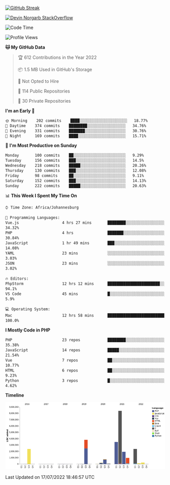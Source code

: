 
[![GitHub Streak](http://github-readme-streak-stats.herokuapp.com?user=DevinNorgarb&date_format=M%20j%5B%2C%20Y%5D)](https://git.io/streak-stats)


[![Devin Norgarb StackOverflow](https://github-readme-stackoverflow.vercel.app/?userID=4993755)](https://stackoverflow.com/users/4993755/devin-norgarb)

<!--START_SECTION:waka-->
![Code Time](http://img.shields.io/badge/Code%20Time-0%20secs-blue)

![Profile Views](http://img.shields.io/badge/Profile%20Views-1-blue)

**🐱 My GitHub Data** 

> 🏆 612 Contributions in the Year 2022
 > 
> 📦 1.5 MB Used in GitHub's Storage 
 > 
> 🚫 Not Opted to Hire
 > 
> 📜 114 Public Repositories 
 > 
> 🔑 30 Private Repositories  
 > 
**I'm an Early 🐤** 

```text
🌞 Morning    202 commits    ████░░░░░░░░░░░░░░░░░░░░░   18.77% 
🌆 Daytime    374 commits    ████████░░░░░░░░░░░░░░░░░   34.76% 
🌃 Evening    331 commits    ███████░░░░░░░░░░░░░░░░░░   30.76% 
🌙 Night      169 commits    ████░░░░░░░░░░░░░░░░░░░░░   15.71%

```
📅 **I'm Most Productive on Sunday** 

```text
Monday       100 commits    ██░░░░░░░░░░░░░░░░░░░░░░░   9.29% 
Tuesday      156 commits    ███░░░░░░░░░░░░░░░░░░░░░░   14.5% 
Wednesday    218 commits    █████░░░░░░░░░░░░░░░░░░░░   20.26% 
Thursday     130 commits    ███░░░░░░░░░░░░░░░░░░░░░░   12.08% 
Friday       98 commits     ██░░░░░░░░░░░░░░░░░░░░░░░   9.11% 
Saturday     152 commits    ███░░░░░░░░░░░░░░░░░░░░░░   14.13% 
Sunday       222 commits    █████░░░░░░░░░░░░░░░░░░░░   20.63%

```


📊 **This Week I Spent My Time On** 

```text
⌚︎ Time Zone: Africa/Johannesburg

💬 Programming Languages: 
Vue.js                   4 hrs 27 mins       ████████░░░░░░░░░░░░░░░░░   34.32% 
PHP                      4 hrs               ███████░░░░░░░░░░░░░░░░░░   30.84% 
JavaScript               1 hr 49 mins        ███░░░░░░░░░░░░░░░░░░░░░░   14.08% 
YAML                     23 mins             ░░░░░░░░░░░░░░░░░░░░░░░░░   3.03% 
JSON                     23 mins             ░░░░░░░░░░░░░░░░░░░░░░░░░   3.02%

🔥 Editors: 
PhpStorm                 12 hrs 12 mins      ███████████████████████░░   94.1% 
VS Code                  45 mins             █░░░░░░░░░░░░░░░░░░░░░░░░   5.9%

💻 Operating System: 
Mac                      12 hrs 58 mins      █████████████████████████   100.0%

```

**I Mostly Code in PHP** 

```text
PHP                      23 repos            ████████░░░░░░░░░░░░░░░░░   35.38% 
JavaScript               14 repos            █████░░░░░░░░░░░░░░░░░░░░   21.54% 
Vue                      7 repos             ██░░░░░░░░░░░░░░░░░░░░░░░   10.77% 
HTML                     6 repos             ██░░░░░░░░░░░░░░░░░░░░░░░   9.23% 
Python                   3 repos             █░░░░░░░░░░░░░░░░░░░░░░░░   4.62%

```


**Timeline**

![Chart not found](https://raw.githubusercontent.com/DevinNorgarb/DevinNorgarb/main/charts/bar_graph.png) 


 Last Updated on 17/07/2022 18:46:57 UTC
<!--END_SECTION:waka-->

